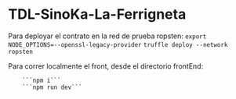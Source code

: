 # TDL-SinoKa-La-Ferrigneta

Para deployar el contrato en la red de prueba ropsten:
    ```export NODE_OPTIONS=--openssl-legacy-provider```
    ```truffle deploy --network ropsten```


Para correr localmente el front, desde el directorio frontEnd:
        
        ```npm i```
        ```npm run dev```
